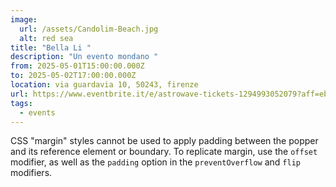 ```yaml
---
image:
  url: /assets/Candolim-Beach.jpg
  alt: red sea
title: "Bella Li "
description: "Un evento mondano "
from: 2025-05-01T15:00:00.000Z
to: 2025-05-02T17:00:00.000Z
location: via guardavia 10, 50243, firenze
url: https://www.eventbrite.it/e/astrowave-tickets-1294993052079?aff=ebdssbcitybrowsenightlife&keep_tld=1
tags:
  - events
---
```

CSS "margin" styles cannot be used to apply padding between the popper and its reference element or boundary. To replicate margin, use the `offset` modifier, as well as the `padding` option in the `preventOverflow` and `flip` modifiers.
